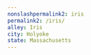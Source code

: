 ```yaml
---
﻿nonslashpermalink2: iris
permalink2: /iris/
alley: Iris
city: Holyoke
state: Massachusetts
---
```

